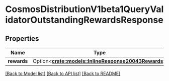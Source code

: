 # CosmosDistributionV1beta1QueryValidatorOutstandingRewardsResponse

## Properties

Name | Type | Description | Notes
------------ | ------------- | ------------- | -------------
**rewards** | Option<[**crate::models::InlineResponse20043Rewards**](inline_response_200_43_rewards.md)> |  | [optional]

[[Back to Model list]](../README.md#documentation-for-models) [[Back to API list]](../README.md#documentation-for-api-endpoints) [[Back to README]](../README.md)


